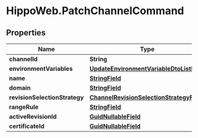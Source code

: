 # HippoWeb.PatchChannelCommand

## Properties

Name | Type | Description | Notes
------------ | ------------- | ------------- | -------------
**channelId** | **String** |  | [optional] 
**environmentVariables** | [**UpdateEnvironmentVariableDtoListField**](UpdateEnvironmentVariableDtoListField.md) |  | [optional] 
**name** | [**StringField**](StringField.md) |  | [optional] 
**domain** | [**StringField**](StringField.md) |  | [optional] 
**revisionSelectionStrategy** | [**ChannelRevisionSelectionStrategyField**](ChannelRevisionSelectionStrategyField.md) |  | [optional] 
**rangeRule** | [**StringField**](StringField.md) |  | [optional] 
**activeRevisionId** | [**GuidNullableField**](GuidNullableField.md) |  | [optional] 
**certificateId** | [**GuidNullableField**](GuidNullableField.md) |  | [optional] 


